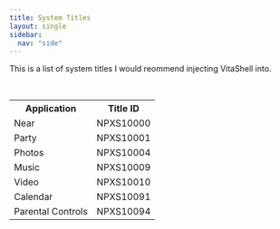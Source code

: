 ```yaml
---
title: System Titles
layout: single
sidebar:
  nav: "side"
---
```


This is a list of system titles I would reommend injecting VitaShell into.

<table>
  <tr>
    <th>Application</th>
    <th>Title ID</th>
  </tr>
  <tr>
    <td>Near</td>
    <td>NPXS10000</td>
  </tr>
  <tr>
    <td>Party</td>
    <td>NPXS10001</td>
  </tr>
  <tr>
    <td>Photos</td>
    <td>NPXS10004</td>
  </tr>
  <tr>
    <td>Music</td>
    <td>NPXS10009</td>
  </tr>
  <tr>
    <td>Video</td>
    <td>NPXS10010</td>
  </tr>
  <tr>
    <td>Calendar</td>
    <td>NPXS10091</td>
  </tr>
  <tr>
    <td>Parental Controls</td>
    <td>NPXS10094</td>
  </tr>
</table>

